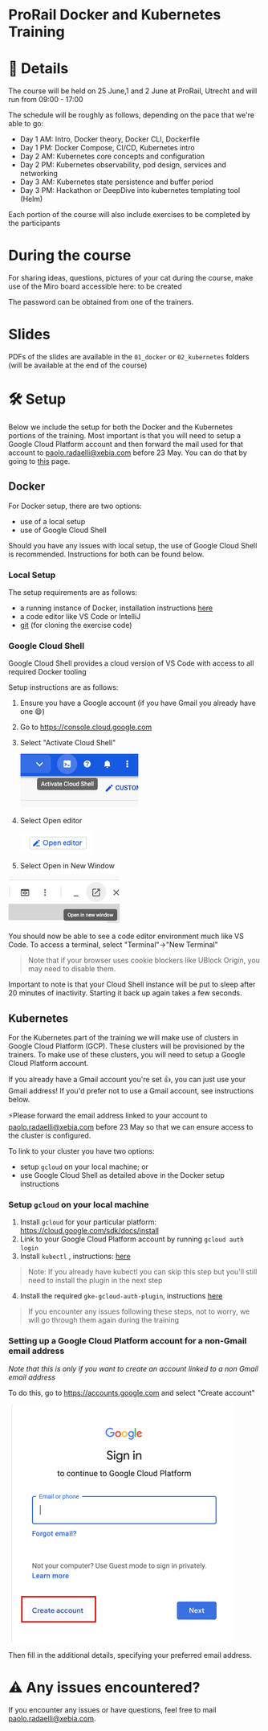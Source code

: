 # ProRail Docker and Kubernetes Training

# 📄 Details

The course will be held on 25 June,1 and 2 June at ProRail, Utrecht and will run from 09:00 - 17:00

The schedule will be roughly as follows, depending on the pace that we're able to go:
- Day 1 AM: Intro, Docker theory, Docker CLI, Dockerfile
- Day 1 PM: Docker Compose, CI/CD, Kubernetes intro 
- Day 2 AM: Kubernetes core concepts and configuration
- Day 2 PM: Kubernetes observability, pod design, services and networking
- Day 3 AM: Kubernetes state persistence and buffer period
- Day 3 PM: Hackathon or DeepDive into kubernetes templating tool (Helm)

Each portion of the course will also include exercises to be completed by the participants

# During the course

For sharing ideas, questions, pictures of your cat during the course, make use of the Miro board accessible here:
to be created

The password can be obtained from one of the trainers.

# Slides

PDFs of the slides are available in the `01_docker` or `02_kubernetes` folders (will be available at the end of the course)

# 🛠 Setup

Below we include the setup for both the Docker and the Kubernetes portions of the training.
Most important is that you will need to setup a Google Cloud Platform account and then forward the mail used for that account to paolo.radaelli@xebia.com before 23 May.  You can do that by going to [this](https://accounts.google.com/signup/v2/webcreateaccount?biz=false&cc=NL&continue=https%3A%2F%2Fconsole.cloud.google.com%2Ffreetrial%3Ffacet_utm_source%3D01%26facet_utm_campaign%3D01%26facet_utm_medium%3D01%26facet_url%3Dhttps%3A%2F%2Fcloud.google.com%26facet_id_list%3D%255B39300013%2C%2B39300022%2C%2B39300118%2C%2B39300192%2C%2B39300196%2C%2B39300251%2C%2B39300318%2C%2B39300320%2C%2B39300324%2C%2B39300333%2C%2B39300346%2C%2B39300354%2C%2B39300363%2C%2B39300374%2C%2B39300412%2C%2B39300421%2C%2B39300436%2C%2B39300472%255D&dsh=S-939270895%3A1675877960993536&flowEntry=SignUp&flowName=GlifWebSignIn&followup=https%3A%2F%2Fconsole.cloud.google.com%2Ffreetrial%3Ffacet_utm_source%3D01%26facet_utm_campaign%3D01%26facet_utm_medium%3D01%26facet_url%3Dhttps%3A%2F%2Fcloud.google.com%26facet_id_list%3D%255B39300013%2C%2B39300022%2C%2B39300118%2C%2B39300192%2C%2B39300196%2C%2B39300251%2C%2B39300318%2C%2B39300320%2C%2B39300324%2C%2B39300333%2C%2B39300346%2C%2B39300354%2C%2B39300363%2C%2B39300374%2C%2B39300412%2C%2B39300421%2C%2B39300436%2C%2B39300472%255D&ifkv=AWnogHdweHdkqT8q02neDVHDKTmRcQnQMJkFWqfj8AL9u5JM2nggIgj3CLkDFckuVl8ZtLXgTU7vrA&osid=1&service=cloudconsole&nogm=true) page.  

## Docker

For Docker setup, there are two options:

- use of a local setup
- use of Google Cloud Shell

Should you have any issues with local setup, the use of Google Cloud Shell is recommended.  Instructions for both can be found below.

### Local Setup

The setup requirements are as follows:

- a running instance of Docker, installation instructions [here](https://docs.docker.com/get-docker/)
- a code editor like VS Code or IntelliJ
- [git](https://git-scm.com/book/en/v2/Getting-Started-Installing-Git) (for cloning the exercise code)

### Google Cloud Shell

Google Cloud Shell provides a cloud version of VS Code with access to all required Docker tooling

Setup instructions are as follows:

1. Ensure you have a Google account (if you have Gmail you already have one 😄)

2. Go to https://console.cloud.google.com

3. Select "Activate Cloud Shell"

   ![image-20220923084947044](images/README/image-20220923084947044.png)

4. Select Open editor

   ![image-20220923084933592](images/README/image-20220923084933592.png)

5. Select Open in New Window

![image-20210428212837270](images/README/image-20210428212837270.png)

You should now be able to see a code editor environment much like VS Code.  To access a terminal, select "Terminal"->"New Terminal"

>  Note that if your browser uses cookie blockers like UBlock Origin, you may need to disable them.

Important to note is that your Cloud Shell instance will be put to sleep after 20 minutes of inactivity.  Starting it back up again takes a few seconds.

## Kubernetes

For the Kubernetes part of the training we will make use of clusters in Google Cloud Platform (GCP).  These clusters will be provisioned by the trainers.  To make use of these clusters, you will need to setup a Google Cloud Platform account.  

If you already have a Gmail account you're set 👍, you can just use your Gmail address! If you'd prefer not to use a Gmail account, see instructions below.

⚡️Please forward the email address linked to your account to paolo.radaelli@xebia.com before 23 May so that we can ensure access to the cluster is configured.

To link to your cluster you have two options:

- setup `gcloud` on your local machine; or
- use Google Cloud Shell as detailed above in the Docker setup instructions

### Setup `gcloud` on your local machine

1. Install `gcloud` for your particular platform: https://cloud.google.com/sdk/docs/install
2. Link to your Google Cloud Platform account by running `gcloud auth login`
3. Install `kubectl` , instructions: [here](https://cloud.google.com/kubernetes-engine/docs/how-to/cluster-access-for-kubectl#install_kubectl)
> Note: If you already have kubectl you can skip this step but you'll still need to install the plugin in the next step
4. Install the required `gke-gcloud-auth-plugin`, instructions [here](https://cloud.google.com/kubernetes-engine/docs/how-to/cluster-access-for-kubectl#install_plugin)

> If you encounter any issues following these steps, not to worry, we will go through them again during the training

### Setting up a Google Cloud Platform account for a non-Gmail email address

*Note that this is only if you want to create an account linked to a non Gmail email address*

To do this, go to https://accounts.google.com and select "Create account"

<img src="images/README/image-20230205145043442.png" alt="image-20230205145043442" style="zoom:50%;" />

Then fill in the additional details, specifying your preferred email address.

# ⚠️ Any issues encountered?

If you encounter any issues or have questions, feel free to mail paolo.radaelli@xebia.com.

